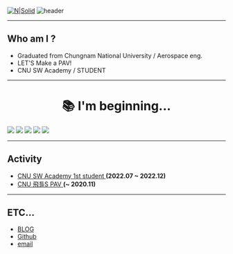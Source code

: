 [![N|Solid](https://cldup.com/dTxpPi9lDf.thumb.png)](https://nodesource.com/products/nsolid)
![header](https://capsule-render.vercel.app/api?type=transparent&color=auto&height=300&section=header&text=Hello%20everyone!&fontSize=90)

---


## Who am I ? 

- Graduated from Chungnam National University / Aerospace eng.
- LET'S Make a PAV!
- CNU SW Academy / STUDENT

---

<div align=center><h1>📚 I'm beginning...</h1></div>
<img src="https://img.shields.io/badge/javascript-F7DF1E?style=for-the-badge&logo=javascript&logoColor=black">
<img src="https://img.shields.io/badge/css-1572B6?style=for-the-badge&logo=css3&logoColor=white"> <img src="https://img.shields.io/badge/html5-E34F26?style=for-the-badge&logo=html5&logoColor=white">
<img src="https://img.shields.io/badge/ros-00599C?style=for-the-badge&logo=ros&logoColor="#22314E"> 
<img src="https://img.shields.io/badge/react-61DAFB?style=for-the-badge&logo=react&logoColor=black">
                                                                                                   
                                                                                                   
                                                                                                   
---
## Activity
                                                          
- <a href = http://swacademy.cnu.ac.kr> CNU SW Academy 1st student </a> __(2022.07 ~ 2022.12)__            
- <a href = http://koreapav.com/sub03/sub03_05.php#n> CNU 飛틀S PAV </a> __(~ 2020.11)__
																																																	 
																																																	 
---
## ETC...
- <a href = https://linearode.tistory.com/> BLOG </a>	
- <a href = https://github.com/tjvnd/> Github </a>
- <a href = ilnotasna@gmail.com> email </a>
																																																	 
